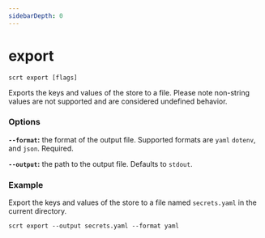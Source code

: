 ```yaml
---
sidebarDepth: 0
---
```


# export

```
scrt export [flags]
```

Exports the keys and values of the store to a file. Please note non-string values are not supported and are considered undefined behavior.

### Options

**`--format`:** the format of the output file. Supported formats are `yaml` `dotenv`, and `json`. Required.

**`--output`:** the path to the output file. Defaults to `stdout`.

### Example

Export the keys and values of the store to a file named `secrets.yaml` in the current directory.

```shell
scrt export --output secrets.yaml --format yaml
```
